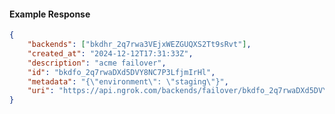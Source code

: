 <!-- Code generated for API Clients. DO NOT EDIT. -->

#### Example Response

```json
{
	"backends": ["bkdhr_2q7rwa3VEjxWEZGUQXS2Tt9sRvt"],
	"created_at": "2024-12-12T17:31:33Z",
	"description": "acme failover",
	"id": "bkdfo_2q7rwaDXd5DVY8NC7P3LfjmIrHl",
	"metadata": "{\"environment\": \"staging\"}",
	"uri": "https://api.ngrok.com/backends/failover/bkdfo_2q7rwaDXd5DVY8NC7P3LfjmIrHl"
}
```
